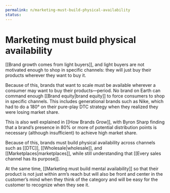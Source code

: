 ```yaml
---
permalink: n/marketing-must-build-physical-availability
status: 
---
```

# Marketing must build physical availability

[[Brand growth comes from light buyers]], and light buyers are not motivated enough to shop in specific channels: they will just buy their products wherever they want to buy it.

Because of this, brands that want to scale must be available wherever a consumer may want to buy their products—period. No brand on Earth can command enough [[Brand equity|brand equity]] to force consumers to shop in specific channels. This includes generational brands such as Nike, which had to do a 180° on their pure-play DTC strategy when they realized they were losing market share.

This is also well explained in [[How Brands Grow]], with Byron Sharp finding that a brand’s presence in 80% or more of potential distribution points is necessary (although insufficient) to achieve high market share.

Because of this, brands must build physical availability across channels such as [[DTC]], [[Wholesale|wholesale]], and [[Marketplaces|marketplaces]], while still understanding that [[Every sales channel has its purpose]].

At the same time, [[Marketing must build mental availability]] so that their product is not just within arm’s reach but will also be front and center in the customer’s mind when they think of the category and will be easy for the customer to recognize when they see it.
